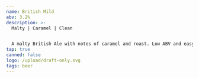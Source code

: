 ```yaml
---
name: British Mild
abv: 3.2%
description: >-
  Malty | Caramel | Clean


  A malty British Ale with notes of caramel and roast. Low ABV and easy to drink. 
tap: true
canned: false
logo: /upload/draft-only.svg
tags: beer
---
```

